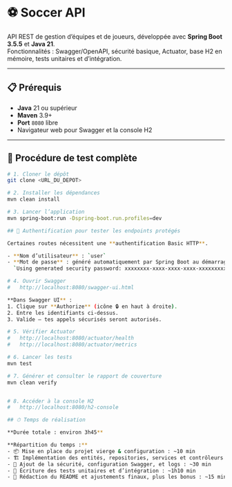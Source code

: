 # ⚽ Soccer API

API REST de gestion d’équipes et de joueurs, développée avec **Spring Boot 3.5.5** et **Java 21**.  
Fonctionnalités : Swagger/OpenAPI, sécurité basique, Actuator, base H2 en mémoire, tests unitaires et d’intégration.

---

## 📋 Prérequis

- **Java** 21 ou supérieur
- **Maven** 3.9+
- **Port** `8080` libre
- Navigateur web pour Swagger et la console H2

---

## 🚀 Procédure de test complète
```bash
# 1. Cloner le dépôt
git clone <URL_DU_DEPOT>

# 2. Installer les dépendances
mvn clean install

# 3. Lancer l’application
mvn spring-boot:run -Dspring-boot.run.profiles=dev

## 🔐 Authentification pour tester les endpoints protégés

Certaines routes nécessitent une **authentification Basic HTTP**.  

- **Nom d’utilisateur** : `user`  
- **Mot de passe** : généré automatiquement par Spring Boot au démarrage (visible dans les logs à la ligne :  
  `Using generated security password: xxxxxxxx-xxxx-xxxx-xxxx-xxxxxxxxxxxx`)   

# 4. Ouvrir Swagger
#   http://localhost:8080/swagger-ui.html

**Dans Swagger UI** :  
1. Clique sur **Authorize** (icône 🔒 en haut à droite).  
2. Entre les identifiants ci‑dessus.  
3. Valide — tes appels sécurisés seront autorisés. 

# 5. Vérifier Actuator
#   http://localhost:8080/actuator/health
#   http://localhost:8080/actuator/metrics

# 6. Lancer les tests
mvn test

# 7. Générer et consulter le rapport de couverture
mvn clean verify


# 8. Accéder à la console H2
#   http://localhost:8080/h2-console

## ⏱ Temps de réalisation

**Durée totale : environ 3h45**

**Répartition du temps :**
- 📦 Mise en place du projet vierge & configuration : ~10 min  
- 🏗 Implémentation des entités, repositories, services et contrôleurs : ~1h45  
- 🔐 Ajout de la sécurité, configuration Swagger, et logs : ~30 min  
- 🧪 Écriture des tests unitaires et d’intégration : ~1h10 min  
- 📝 Rédaction du README et ajustements finaux, plus les bonus : ~15 min
